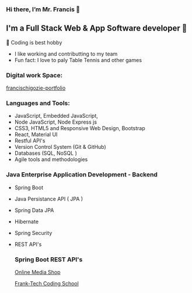 ### Hi there, I’m Mr. Francis 👋  

## I'm a Full Stack Web & App Software developer 👀 
 💞️ Coding is best hobby
- I like working and contributting to my team
- Fun fact: I love to paly Table Tennis and other games

### Digital work Space:

[francischigozie-portfolio](https://francischigozie.herokuapp.com/)

### Languages and Tools:

- JavaScript, Embedded JavaScript,
- Node JavaScript, Node Express js
- CSS3, HTML5 and Responsive Web Design, Bootstrap
- React, Material UI
- Restful API's
- Version Control System (Git & GitHub)
- Databases (SQL, NoSQL )
- Agile tools and methodologies

### Java Enterprise Application Development - Backend 
- Spring Boot 
- Java Persistance API ( JPA )
- Spring Data JPA
- Hibernate
- Spring Security
- REST API's
  
  ### Spring Boot REST API's

   [Online Media Shop](https://online-mediashop.onrender.com/swagger-ui/index.html#/)
  
  [Frank-Tech Coding School](https://franktech-coding-sch.onrender.com/swagger-ui/index.html#/)


<!---
francisChigozie/francisChigozie is a ✨ special ✨ repository because its `README.md` (this file) appears on your GitHub profile.
You can click the Preview link to take a look at your changes.
--->
